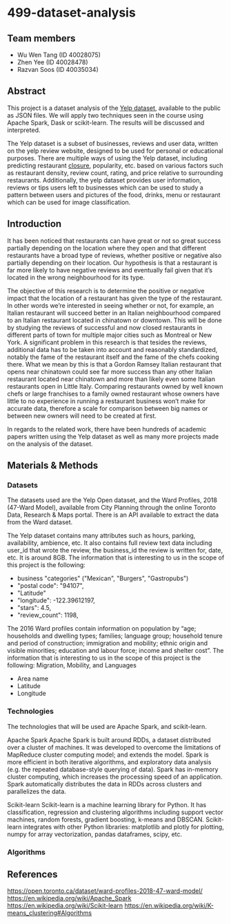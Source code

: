 # 499-dataset-analysis

## Team members

- Wu Wen Tang (ID 40028075)
- Zhen Yee (ID 40028478)
- Razvan Soos (ID 40035034)




## Abstract
This project is a dataset analysis of the [Yelp dataset](https://www.yelp.com/dataset), available to the public as JSON files. We will apply two techniques seen in the course using Apache Spark, Dask or scikit-learn. The results will be discussed and interpreted.

The Yelp dataset is a subset of businesses, reviews and user data, written on the yelp review website, designed to be used for personal or educational purposes. There are multiple ways of using the Yelp dataset, including predicting restaurant [closure](https://towardsdatascience.com/using-yelp-data-to-predict-restaurant-closure-8aafa4f72ad6), popularity, etc. based on various factors such as restaurant density, review count, rating, and price relative to surrounding restaurants. Additionally, the yelp dataset provides user information, reviews or tips users left to businesses which can be used to study a pattern between users and pictures of the food, drinks, menu or restaurant which can be used for image classification.

## Introduction
It has been noticed that restaurants can have great or not so great success partially depending on the location where they open and that different restaurants have a broad type of reviews, whether positive or negative also partially depending on their location. Our hypothesis is that a restaurant is far more likely to have negative reviews and eventually fail given that it’s located in the wrong neighbourhood for its type.

The objective of this research is to determine the positive or negative impact that the location of a restaurant has given the type of the restaurant. In other words we’re interested in seeing whether or not, for example, an Italian restaurant will succeed better in an Italian neighbourhood compared to an Italian restaurant located in chinatown or downtown. This will be done by studying the reviews of successful and now closed restaurants in different parts of town for multiple major cities such as Montreal or New York. A significant problem in this research is that tesides the reviews, additional data has to be taken into account and reasonably standardized, notably the fame of the restaurant itself and the fame of the chefs cooking there. What we mean by this is that a Gordon Ramsey Italian restaurant that opens near chinatown could see far more success than any other Italian restaurant located near chinatown and more than likely even some Italian restaurants open in Little Italy. Comparing restaurants owned by well known chefs or large franchises to a family owned restaurant whose owners have little to no experience in running a restaurant business won’t make for accurate data, therefore a scale for comparison between big names or between new owners will need to be created at first.

In regards to the related work, there have been hundreds of academic papers written using the Yelp dataset as well as many more projects made on the analysis of the dataset.

## Materials & Methods
### Datasets
The datasets used are the Yelp Open dataset, and the Ward Profiles, 2018 (47-Ward Model), available from City Planning through the online Toronto Data, Research & Maps portal. There is an API available to extract the data from the Ward dataset.

The Yelp dataset contains many attributes such as hours, parking, availability, ambience, etc. It also contains full review text data including user_id that wrote the review, the business_id the review is written for, date, etc. It is around 8GB. The information that is interesting to us in the scope of this project is the following:
- business "categories" ("Mexican", "Burgers", "Gastropubs")
- "postal code": "94107",
- "Latitude"
- "longitude": -122.39612197,
- "stars": 4.5,
- "review_count": 1198,

The 2016 Ward profiles contain information on population by “age; households and dwelling types; families; language group; household tenure and period of construction; immigration and mobility; ethnic origin and visible minorities; education and labour force; income and shelter cost”. The information that is interesting to us in the scope of this project is the following:
Migration, Mobility, and Languages
- Area name
- Latitude
- Longitude 

### Technologies
The technologies that will be used are Apache Spark, and scikit-learn.

Apache Spark
Apache Spark is built around RDDs, a dataset distributed over a cluster of machines. It was developed to overcome the limitations of MapReduce cluster computing model; and extends the model. Spark is more efficient in both iterative algorithms, and exploratory data analysis (e.g. the repeated database-style querying of data). Spark has in-memory cluster computing, which increases the processing speed of an application. Spark automatically distributes the data in RDDs across clusters and parallelizes the data.

Scikit-learn
Scikit-learn is a machine learning library for Python. It has classification, regression and clustering algorithms including support vector machines, random forests, gradient boosting, k-means and DBSCAN. Scikit-learn integrates with other Python libraries: matplotlib and plotly for plotting, numpy for array vectorization, pandas dataframes, scipy, etc. 

### Algorithms


## References
https://open.toronto.ca/dataset/ward-profiles-2018-47-ward-model/
https://en.wikipedia.org/wiki/Apache_Spark
https://en.wikipedia.org/wiki/Scikit-learn
https://en.wikipedia.org/wiki/K-means_clustering#Algorithms
